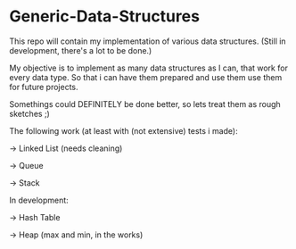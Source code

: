 # Generic-Data-Structures
This repo will contain my implementation of various data structures.
(Still in development, there's a lot to be done.)

My objective is to implement as many data structures as I can, that work for every data type. So that i can have them prepared and use them use them for future projects.

Somethings could DEFINITELY be done better, so lets treat them as rough sketches ;)

The following work (at least with (not extensive) tests i made):

-> Linked List (needs cleaning)

-> Queue

-> Stack

In development: 

-> Hash Table

-> Heap (max and min, in the works)

